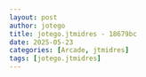 ```yaml
---
layout: post
author: jotego
title: jotego.jtmidres - 18679bc
date: 2025-05-23
categories: [Arcade, jtmidres]
tags: [jotego.jtmidres]
---
```


